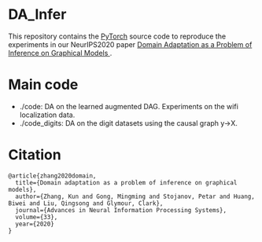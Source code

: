 # DA_Infer
This repository contains the [PyTorch](https://pytorch.org) source code to
reproduce the experiments in our NeurIPS2020 paper [Domain Adaptation as a Problem of Inference on Graphical Models
](https://arxiv.org/abs/2002.03278).

# Main code
* ./code: DA on the learned augmented DAG. Experiments on the wifi localization data.
* ./code_digits: DA on the digit datasets using the causal graph y->X. 

# Citation

```
@article{zhang2020domain,
  title={Domain adaptation as a problem of inference on graphical models},
  author={Zhang, Kun and Gong, Mingming and Stojanov, Petar and Huang, Biwei and Liu, Qingsong and Glymour, Clark},
  journal={Advances in Neural Information Processing Systems},
  volume={33},
  year={2020}
}
```
